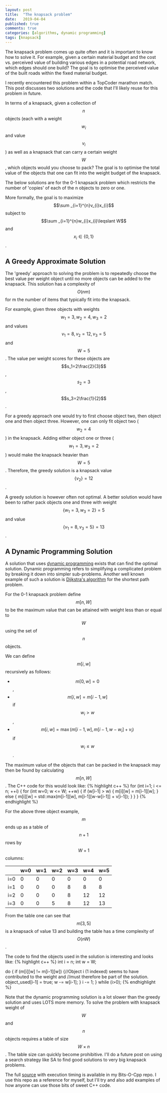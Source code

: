 ```yaml
---
layout: post
title:  "The knapsack problem"
date:   2019-04-04
published: true
comments: true
categories: [algorithms, dynamic programming]
tags: [knapsack]
---
```


The knapsack problem comes up quite often and it is important to know how 
to solve it. For example, given a certain material budget and the cost 
vs. perceived value of building various edges in a potential road network, 
which edges should one build? The goal is to optimise the perceived value 
of the built roads within the fixed material budget. 

I recently encountered this problem within a TopCoder marathon
match. This post discusses two solutions and the code that I'll likely reuse for 
this problem in future.

<script src='https://cdnjs.cloudflare.com/ajax/libs/mathjax/2.7.5/latest.js?config=TeX-MML-AM_CHTML' async></script>

In terms of a knapsack, given a collection of $$n$$ objects (each with a weight 
$$w_i$$ and value $$v_i$$) as well as a knapsack that can carry a certain weight 
$$W$$, which objects would you choose to pack? The goal is to optimise the total 
value of the objects that one can fit into the weight budget of the knapsack.  

The below solutions are for the 0-1 knapsack problem which restricts the 
number of 'copies' of each of the n objects to zero or one. 

More formally, the goal is to maximize $$\sum _{i=1}^{n}v_{i}x_{i}$$ subject to $$\sum _{i=1}^{n}w_{i}x_{i}\leqslant W$$ and $$x_{i}\in \{0,1\}$$.

## A Greedy Approximate Solution
The 'greedy' approach to solving the problem is to repeatedly choose the best 
value per weight object until no more objects can be added to the knapsack. This
solution has a complexity of $$O(nm)$$ for m the number of items that typically fit 
into the knapsack.

For example, given three objects with weights $$w_1=3,\,w_2=4,\,w_3=2$$ and 
values $$v_1=8,\,v_2=12,\,v_3=5$$ and $$W = 5$$. The value per weight scores 
for these objects are $$s_1=2\frac{2}{3}$$, $$s_2=3$$, $$s_3=2\frac{1}{2}$$.  

For a greedy approach one would try to first 
choose object two, then object one and then object three. However, one can 
only fit object two ($$w_2=4$$) in the knapsack. Adding either object one or 
three ($$w_1=3,\,w_3=2$$) would make the knapsack heavier than $$W = 5$$. 
Therefore, the greedy solution is a knapsack value $$\{v_2\} = 12$$.

A greedy solution is however often not optimal. A better solution would have been 
to rather pack objects one and three with weight $$\{w_1=3,\,w_3=2\} = 5$$ and value 
$$\{v_1=8,\,v_3=5\} = 13$$. 

## A Dynamic Programming Solution
A solution that uses [dynamic programming](https://en.wikipedia.org/wiki/Dynamic_programming)
exists that can find the optimal solution. Dynamic 
programming refers to simplifying a complicated problem by breaking it down 
into simpler sub-problems. Another 
well known example of such a solution is 
[Dijkstra's algorithm](https://en.wikipedia.org/wiki/Dijkstra%27s_algorithm) 
for the shortest path problem.

For the 0-1 knapsack problem define $$m[n,W]$$ to be the maximum value that 
can be attained with weight less than or equal to $$W$$ using the set of $$n$$ 
objects.

We can define $$m[i,w]$$ recursively as follows:
- $$m[0,\,w] = 0$$,
- $$m[i,\,w] = m[i-1,\,w]$$ if $$w_{i} > w$$,
- $$m[i,\,w] = \max(m[i-1,\,w],\,m[i-1,w-w_{i}] + v_{i})$$ if $$w_{i} \leqslant w$$.

The maximum value of the objects that can be packed in the knapsack may then 
be found by calculating $$m[n,W]$$. The C++ code for this would look like:
{% highlight c++ %}
  for (int i=1; i <= n; ++i) {
      for (int w=0; w <= W; ++w) {
          if (w[i-1] > w) {
              m[i][w] = m[i-1][w];
          }
          else {
              m[i][w] = std::max(m[i-1][w], m[i-1][w-w[i-1]] + v[i-1]);
          }
      }
  }
{% endhighlight %}

For the above three object example, $$m$$ ends up as a table of $$n+1$$ rows by $$W+1$$ 
columns:

|     | w=0 | w=1 | w=2 | w=3 | w=4 | w=5 |
|-----|-----|-----|-----|-----|-----|-----|
| i=0 |0|0|0|0|0|0|
| i=1 |0|0|0|8|8|8|
| i=2 |0|0|0|8|12|12|
| i=3 |0|0|5|8|12|13|

From the table one can see that $$m[3,5]$$ is a knapsack of value 13 and building the table 
has a time complexity of $$O(nW)$$.

The code to find the objects used in the solution is interesting and looks like:
{% highlight c++ %}
  int i = n;
  int w = W;

  do {
      if (m[i][w] != m[i-1][w])
      {//Object i (1 indexed) seems to have contributed to the weight and 
       //must therefore be part of the solution.
          object_used[i-1] = true;
          w -= w[i-1];
      }
      i -= 1;
  } while (i>0);
{% endhighlight %}

Note that the dynamic programming solution is a lot slower than the greedy solution and 
uses LOTS more memory. To solve the problem with knapsack weight of $$W$$ and $$n$$ objects 
requires a table of size $$W \times n$$. The table size can quickly become
prohibitive. I'll do a future post on using a search strategy like SA to find good solutions 
to very big knapsack problems.

The full [source](https://github.com/bduvenhage/Bits-O-Cpp/tree/master/knapsack) with execution timing
is available in my Bits-O-Cpp repo. I use this repo as a reference for myself, but I'll
try and also add examples of how anyone can use those bits of sweet C++ code.
  
